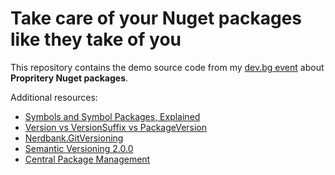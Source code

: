# Take care of your Nuget packages like they take of you

This repository contains the demo source code from my [dev.bg event](https://dev.bg/event/net-take-care-of-your-nuget-packages-like-they-take-of-you/) about **Propritery Nuget packages**.

Additional resources:

  * [Symbols and Symbol Packages, Explained](https://blog.inedo.com/nuget/symbols-and-symbolpackages)
  * [Version vs VersionSuffix vs PackageVersion](https://andrewlock.net/version-vs-versionsuffix-vs-packageversion-what-do-they-all-mean/)
  * [Nerdbank.GitVersioning](https://github.com/dotnet/Nerdbank.GitVersioning)
  * [Semantic Versioning 2.0.0](https://semver.org/)
  * [Central Package Management](https://devblogs.microsoft.com/nuget/introducing-central-package-management/)
